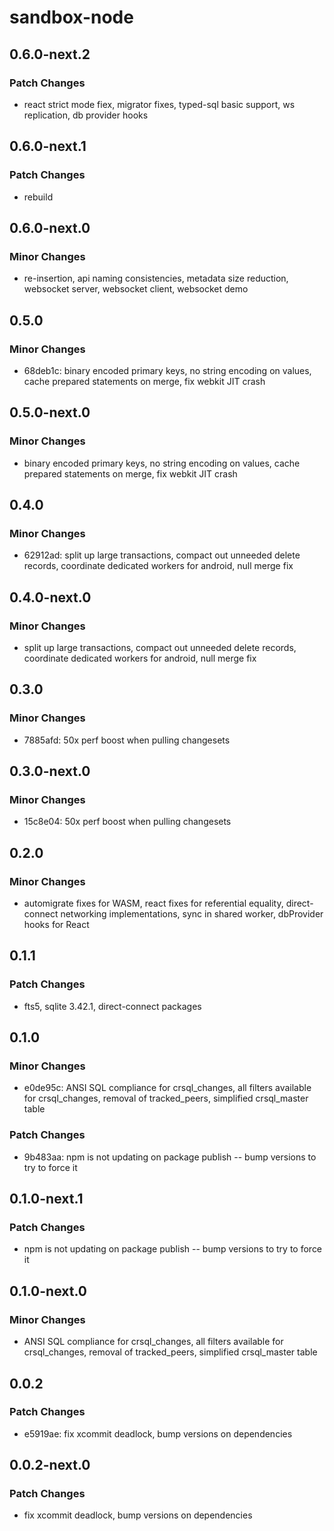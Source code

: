 # sandbox-node

## 0.6.0-next.2

### Patch Changes

- react strict mode fiex, migrator fixes, typed-sql basic support, ws replication, db provider hooks

## 0.6.0-next.1

### Patch Changes

- rebuild

## 0.6.0-next.0

### Minor Changes

- re-insertion, api naming consistencies, metadata size reduction, websocket server, websocket client, websocket demo

## 0.5.0

### Minor Changes

- 68deb1c: binary encoded primary keys, no string encoding on values, cache prepared statements on merge, fix webkit JIT crash

## 0.5.0-next.0

### Minor Changes

- binary encoded primary keys, no string encoding on values, cache prepared statements on merge, fix webkit JIT crash

## 0.4.0

### Minor Changes

- 62912ad: split up large transactions, compact out unneeded delete records, coordinate dedicated workers for android, null merge fix

## 0.4.0-next.0

### Minor Changes

- split up large transactions, compact out unneeded delete records, coordinate dedicated workers for android, null merge fix

## 0.3.0

### Minor Changes

- 7885afd: 50x perf boost when pulling changesets

## 0.3.0-next.0

### Minor Changes

- 15c8e04: 50x perf boost when pulling changesets

## 0.2.0

### Minor Changes

- automigrate fixes for WASM, react fixes for referential equality, direct-connect networking implementations, sync in shared worker, dbProvider hooks for React

## 0.1.1

### Patch Changes

- fts5, sqlite 3.42.1, direct-connect packages

## 0.1.0

### Minor Changes

- e0de95c: ANSI SQL compliance for crsql_changes, all filters available for crsql_changes, removal of tracked_peers, simplified crsql_master table

### Patch Changes

- 9b483aa: npm is not updating on package publish -- bump versions to try to force it

## 0.1.0-next.1

### Patch Changes

- npm is not updating on package publish -- bump versions to try to force it

## 0.1.0-next.0

### Minor Changes

- ANSI SQL compliance for crsql_changes, all filters available for crsql_changes, removal of tracked_peers, simplified crsql_master table

## 0.0.2

### Patch Changes

- e5919ae: fix xcommit deadlock, bump versions on dependencies

## 0.0.2-next.0

### Patch Changes

- fix xcommit deadlock, bump versions on dependencies

